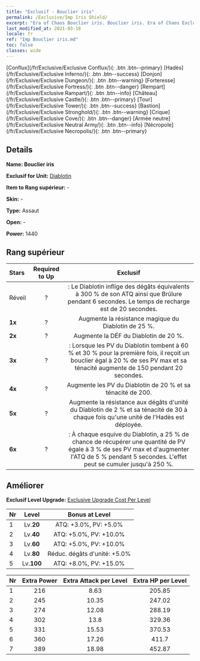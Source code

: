 ```yaml
---
title: "Exclusif - Bouclier iris"
permalink: /Exclusive/Imp Iris Shield/
excerpt: "Era of Chaos Bouclier iris. Bouclier iris. Era of Chaos Exclusif Bouclier iris. Diablotin Exclusif."
last_modified_at: 2021-03-18
locale: fr
ref: "Imp Bouclier iris.md"
toc: false
classes: wide
---
```

 [Conflux](/fr/Exclusive/Exclusive Conflux/){: .btn .btn--primary} [Hadès](/fr/Exclusive/Exclusive Inferno/){: .btn .btn--success} [Donjon](/fr/Exclusive/Exclusive Dungeon/){: .btn .btn--warning} [Forteresse](/fr/Exclusive/Exclusive Fortress/){: .btn .btn--danger} [Rempart](/fr/Exclusive/Exclusive Rampart/){: .btn .btn--info} [Château](/fr/Exclusive/Exclusive Castle/){: .btn .btn--primary} [Tour](/fr/Exclusive/Exclusive Tower/){: .btn .btn--success} [Bastion](/fr/Exclusive/Exclusive Stronghold/){: .btn .btn--warning} [Crique](/fr/Exclusive/Exclusive Cove/){: .btn .btn--danger} [Armée neutre](/fr/Exclusive/Exclusive Neutral Army/){: .btn .btn--info} [Nécropole](/fr/Exclusive/Exclusive Necropolis/){: .btn .btn--primary} 

## Details
 **Name: Bouclier iris** 

 **Exclusif for Unit:** [Diablotin](/fr/units/Imp/) 

 **Item to Rang supérieur:** -

 **Skin:** -

 **Type:** Assaut

 **Open:** -

 **Power:** 1440

## Rang supérieur

  |     Stars    |  Required to Up | Exclusif |
  |:-------------|:---------------:|:---------------:|
  |  Réveil  | ? | <Langue de feu> : Le Diablotin inflige des dégâts équivalents à 300 % de son ATQ ainsi que Brûlure pendant 6 secondes. Le temps de recharge est de 20 secondes. |
  | **1x** <i class="fas fa-star"/> | ? | Augmente la résistance magique du Diablotin de 25 %. |
  | **2x** <i class="fas fa-star"/> | ? | Augmente la DÉF du Diablotin de 20 %. |
  | **3x** <i class="fas fa-star"/> | ? | <Armure vaillante> : Lorsque les PV du Diablotin tombent à 60 % et 30 % pour la première fois, il reçoit un bouclier égal à 20 % de ses PV max et sa ténacité augmente de 150 pendant 20 secondes. |
  | **4x** <i class="fas fa-star"/> | ? | Augmente les PV du Diablotin de 20 % et sa ténacité de 200. |
  | **5x** <i class="fas fa-star"/> | ? | Augmente la résistance aux dégâts d'unité du Diablotin de 2 % et sa ténacité de 30 à chaque fois qu'une unité de l'Hadès est déployée. |
  | **6x** <i class="fas fa-star"/> | ? | <Forme flexible> : À chaque esquive du Diablotin, a 25 % de chance de récupérer une quantité de PV égale à 3 % de ses PV max et d'augmenter l'ATQ de 5 % pendant 5 secondes. L'effet peut se cumuler jusqu'à 250 %. |


## Améliorer
 **Exclusif Level Upgrade:** [Exclusive Upgrade Cost Per Level](/Exclusive/ExclusiveUpgradeCostPerLevel/)

  |  Nr  |   Level  | Bonus at Level |
  |:-----|:--------:|:--------------:|
  | 1 | Lv.**20** | ATQ: +3.0%, PV: +5.0% |
  | 2 | Lv.**40** | ATQ: +5.0%, PV: +10.0% |
  | 3 | Lv.**60** | ATQ: +5.0%, PV: +10.0% |
  | 4 | Lv.**80** | Réduc. dégâts d'unité: +5.0% |
  | 5 | Lv.**100** | ATQ: +8.0%, PV: +15.0% |


  |  Nr  |  Extra Power | Extra Attack per Level | Extra HP per Level |
  |:-----|:--------:|:--------:|:--------:|
  | 1 | 216 | 8.63 | 205.85 |
  | 2 | 245 | 10.35 | 247.02 |
  | 3 | 274 | 12.08 | 288.19 |
  | 4 | 302 | 13.8 | 329.36 |
  | 5 | 331 | 15.53 | 370.53 |
  | 6 | 360 | 17.26 | 411.7 |
  | 7 | 389 | 18.98 | 452.87 |


